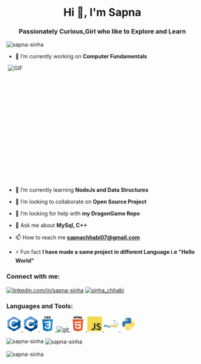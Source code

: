 <h1 align="center">Hi 👋, I'm Sapna</h1>
<h3 align="center">Passionately Curious,Girl who like to Explore and Learn</h3>

<p align="left"> <img src="https://komarev.com/ghpvc/?username=sapna-sinha&label=Profile%20views&color=0e75b6&style=flat" alt="sapna-sinha" /> </p>

- 🔭 I’m currently working on **Computer Fundamentals**
<img align="right" alt="GIF" src="https://github.com/arsentieva/arsentieva/blob/main/code.gif?raw=true" width="500" height="320" />

- 🌱 I’m currently learning **NodeJs and Data Structures**

- 👯 I’m looking to collaborate on **Open Source Project**

- 🤝 I’m looking for help with **my DragonGame Repo**

- 💬 Ask me about **MySql, C++**

- 📫 How to reach me **sapnachhabi07@gmail.com**

- ⚡ Fun fact **I have made a same project in different Language i.e "Hello World"**

<h3 align="left">Connect with me:</h3>
<p align="left">
<a href="https://linkedin.com/in/linkedin.com/in/sapna-sinha" target="blank"><img align="center" src="https://raw.githubusercontent.com/rahuldkjain/github-profile-readme-generator/master/src/images/icons/Social/linked-in-alt.svg" alt="linkedin.com/in/sapna-sinha" height="30" width="40" /></a>
<a href="https://instagram.com/sinha_chhabi" target="blank"><img align="center" src="https://raw.githubusercontent.com/rahuldkjain/github-profile-readme-generator/master/src/images/icons/Social/instagram.svg" alt="sinha_chhabi" height="30" width="40" /></a>
</p>

<h3 align="left">Languages and Tools:</h3>
<p align="left"> <a href="https://www.cprogramming.com/" target="_blank"> <img src="https://raw.githubusercontent.com/devicons/devicon/master/icons/c/c-original.svg" alt="c" width="40" height="40"/> </a> <a href="https://www.w3schools.com/cpp/" target="_blank"> <img src="https://raw.githubusercontent.com/devicons/devicon/master/icons/cplusplus/cplusplus-original.svg" alt="cplusplus" width="40" height="40"/> </a> <a href="https://www.w3schools.com/css/" target="_blank"> <img src="https://raw.githubusercontent.com/devicons/devicon/master/icons/css3/css3-original-wordmark.svg" alt="css3" width="40" height="40"/> </a> <a href="https://git-scm.com/" target="_blank"> <img src="https://www.vectorlogo.zone/logos/git-scm/git-scm-icon.svg" alt="git" width="40" height="40"/> </a> <a href="https://www.w3.org/html/" target="_blank"> <img src="https://raw.githubusercontent.com/devicons/devicon/master/icons/html5/html5-original-wordmark.svg" alt="html5" width="40" height="40"/> </a> <a href="https://developer.mozilla.org/en-US/docs/Web/JavaScript" target="_blank"> <img src="https://raw.githubusercontent.com/devicons/devicon/master/icons/javascript/javascript-original.svg" alt="javascript" width="40" height="40"/> </a> <a href="https://www.mysql.com/" target="_blank"> <img src="https://raw.githubusercontent.com/devicons/devicon/master/icons/mysql/mysql-original-wordmark.svg" alt="mysql" width="40" height="40"/> </a> <a href="https://www.python.org" target="_blank"> <img src="https://raw.githubusercontent.com/devicons/devicon/master/icons/python/python-original.svg" alt="python" width="40" height="40"/> </a> </p>

<p><img align="left" src="https://github-readme-stats.vercel.app/api/top-langs?username=sapna-sinha&show_icons=true&locale=en&layout=compact" alt="sapna-sinha" /></p>

<p>&nbsp;<img align="center" src="https://github-readme-stats.vercel.app/api?username=sapna-sinha&show_icons=true&locale=en" alt="sapna-sinha" /></p>

<p><img align="center" src="https://github-readme-streak-stats.herokuapp.com/?user=sapna-sinha&" alt="sapna-sinha" /></p>
